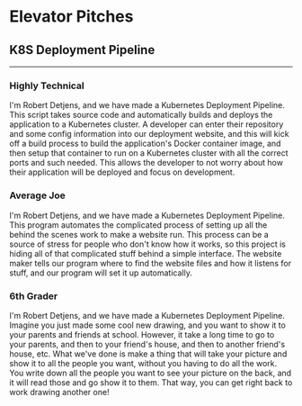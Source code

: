 # Elevator Pitches

## K8S Deployment Pipeline

---

### Highly Technical

I'm Robert Detjens, and we have made a Kubernetes Deployment Pipeline. This
script takes source code and automatically builds and deploys the application to
a Kubernetes cluster. A developer can enter their repository and some config
information into our deployment website, and this will kick off a build process
to build the application's Docker container image, and then setup that container
to run on a Kubernetes cluster with all the correct ports and such needed. This
allows the developer to not worry about how their application will be deployed
and focus on development.

### Average Joe

I'm Robert Detjens, and we have made a Kubernetes Deployment Pipeline. This
program automates the complicated process of setting up all the behind the
scenes work to make a website run. This process can be a source of stress for
people who don't know how it works, so this project is hiding all of that
complicated stuff behind a simple interface. The website maker tells our program
where to find the website files and how it listens for stuff, and our program
will set it up automatically.

### 6th Grader

I'm Robert Detjens, and we have made a Kubernetes Deployment Pipeline. Imagine
you just made some cool new drawing, and you want to show it to your parents and
friends at school. However, it take a long time to go to your parents, and then
to your friend's house, and then to another friend's house, etc. What we've done
is make a thing that will take your picture and show it to all the people you
want, without you having to do all the work. You write down all the people you
want to see your picture on the back, and it will read those and go show it to
them. That way, you can get right back to work drawing another one!
